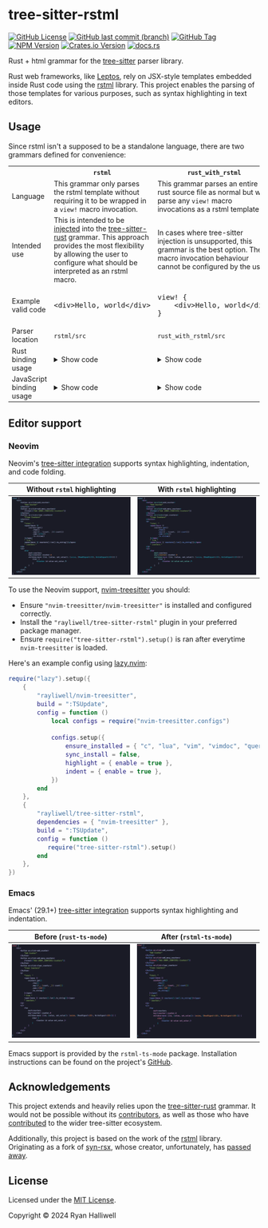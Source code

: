 # tree-sitter-rstml

[![GitHub License](https://img.shields.io/github/license/rayliwell/tree-sitter-rstml?color=purple)](https://github.com/rayliwell/tree-sitter-rstml/blob/main/LICENSE)
[![GitHub last commit (branch)](https://img.shields.io/github/last-commit/rayliwell/tree-sitter-rstml/main)](https://github.com/rayliwell/tree-sitter-rstml/commits/main/)
[![GitHub Tag](https://img.shields.io/github/v/tag/rayliwell/tree-sitter-rstml?label=version)](https://github.com/rayliwell/tree-sitter-rstml/tags)
[![NPM Version](https://img.shields.io/npm/v/tree-sitter-rstml?style=flat&logo=npm&color=blue)](https://www.npmjs.com/package/tree-sitter-rstml)
[![Crates.io Version](https://img.shields.io/crates/v/tree-sitter-rstml?logo=rust&color=blue)](https://crates.io/crates/tree-sitter-rstml)
[![docs.rs](https://img.shields.io/docsrs/tree-sitter-rust)](https://docs.rs/tree-sitter-rstml/latest/tree_sitter_rstml/)

Rust + html grammar for the [tree-sitter](https://github.com/tree-sitter/tree-sitter) parser library.

Rust web frameworks, like [Leptos](https://github.com/leptos-rs/leptos), rely on JSX-style templates embedded inside Rust code using the [rstml](https://github.com/rs-tml/rstml) library. This project enables the parsing of those templates for various purposes, such as syntax highlighting in text editors.

## Usage

Since rstml isn't a supposed to be a standalone language, there are two grammars defined for convenience:

<table>
    <tr>
       <th></th>
       <th><code>rstml</code></th>
       <th><code>rust_with_rstml</code></th>
    </tr>
    <tr>
        <td>Language</td>
        <td>This grammar only parses the rstml template without requiring it to be wrapped in a <code>view!</code> macro invocation.</td>
        <td>This grammar parses an entire rust source file as normal but will parse any <code>view!</code> macro invocations as a rstml template.</td>
    </tr>
    <tr>
        <td>Intended use</td>
        <td>This is intended to be <a href="https://tree-sitter.github.io/tree-sitter/syntax-highlighting#language-injection">injected</a> into the <a href="https://github.com/tree-sitter/tree-sitter-rust">tree-sitter-rust</a> grammar. This approach provides the most flexibility by allowing the user to configure what should be interpreted as an rstml macro.</td>
        <td>In cases where tree-sitter injection is unsupported, this grammar is the best option. The macro invocation behaviour cannot be configured by the user.</td>
    </tr>
    <tr>
        <td>Example valid code</td>
        <td>
            <pre lang="html">
&lt;div&gt;Hello, world&lt;/div&gt;</pre>
        </td>
        <td>
            <pre lang="rust">
view! {
    &lt;div&gt;Hello, world&lt;/div&gt;
}</pre>
        </td>
    </tr>
    <tr>
        <td>Parser location</td>
        <td><code>rstml/src</code></td>
        <td><code>rust_with_rstml/src</code></td>
    </tr>
    <tr>
        <td>Rust binding usage</td>
        <td>
<details><summary>Show code</summary>
<pre lang="rust">
let code = &quot;&lt;div&gt;Hello, world&lt;/div&gt;&quot;;
let mut parser = tree_sitter::Parser::new();
parser.set_language(tree_sitter_rstml::language_rstml()).expect(&quot;Error loading rstml grammar&quot;);
let tree = parser.parse(code, None).unwrap();
</pre>
</details>
        </td>
        <td>
<details><summary>Show code</summary>
<pre lang="rust">
let code = r#&quot;
    view! {
        &lt;div&gt;hello, world&lt;/div&gt;
    }
&quot;#;
let mut parser = tree_sitter::Parser::new();
parser.set_language(tree_sitter_rstml::language_rust_with_rstml()).expect(&quot;Error loading rust_with_rstml grammar&quot;);
let tree = parser.parse(code, None).unwrap();
</pre>
</details>
       </td>
    </tr>
    <tr>
        <td>JavaScript binding usage</td>
        <td>
<details><summary>Show code</summary>
<pre lang="js">
const Parser = require('tree-sitter')
const code = '&lt;div&gt;Hello, world&lt;/div&gt;'
const parser = new Parser()
parser.setLanguage(require('tree-sitter-rstml').rstml)
const tree = parser.parse(code)
</pre>
</details>
        </td>
        <td>
<details><summary>Show code</summary>
<pre lang="js">
const Parser = require('tree-sitter')
const code = `
    view! {
        &lt;div&gt;Hello, world&lt;/div&gt;
    }
`
const parser = new Parser()
parser.setLanguage(require('tree-sitter-rstml').rust_with_rstml)
const tree = parser.parse(code)
</pre>
</details>
       </td>
    </tr>
</table>

## Editor support

### Neovim

Neovim's [tree-sitter integration](https://neovim.io/doc/user/treesitter.html) supports syntax highlighting, indentation, and code folding.

| Without `rstml` highlighting                      | With `rstml` highlighting                       |
|---------------------------------------------------|-------------------------------------------------|
| ![before](/assets/neovim_before_highlighting.png) | ![after](/assets/neovim_after_highlighting.png) |

To use the Neovim support, [nvim-treesitter](https://github.com/nvim-treesitter/nvim-treesitter) you should:

- Ensure `"nvim-treesitter/nvim-treesitter"` is installed and configured correctly.
- Install the `"rayliwell/tree-sitter-rstml"` plugin in your preferred package manager.
- Ensure `require("tree-sitter-rstml").setup()` is ran after everytime `nvim-treesitter` is loaded.

Here's an example config using [lazy.nvim](https://github.com/folke/lazy.nvim):

```lua
require("lazy").setup({
    {
        "rayliwell/nvim-treesitter",
        build = ":TSUpdate",
        config = function ()
            local configs = require("nvim-treesitter.configs")

            configs.setup({
                ensure_installed = { "c", "lua", "vim", "vimdoc", "query", "rust" },
                sync_install = false,
                highlight = { enable = true },
                indent = { enable = true },
            })
        end
    },
    {
        "rayliwell/tree-sitter-rstml",
        dependencies = { "nvim-treesitter" },
        build = ":TSUpdate",
        config = function ()
    	   require("tree-sitter-rstml").setup()
        end
    },
})
```

### Emacs

Emacs' (29.1+) [tree-sitter integration](https://www.masteringemacs.org/article/how-to-get-started-tree-sitter) supports syntax highlighting and indentation.

| **Before (`rust-ts-mode`)**                      | **After (`rstml-ts-mode`)**                    |
|--------------------------------------------------|------------------------------------------------|
| ![before](/assets/emacs_before_highlighting.png) | ![after](/assets/emacs_after_highlighting.png) |

Emacs support is provided by the `rstml-ts-mode` package. Installation instructions can be found on the project's [GitHub](https://github.com/rayliwell/rstml-ts-mode).

## Acknowledgements

This project extends and heavily relies upon the [tree-sitter-rust](https://github.com/tree-sitter/tree-sitter-rust) grammar. It would not be possible without its [contributors](https://github.com/tree-sitter/tree-sitter-rust/graphs/contributors), as well as those who have [contributed](https://github.com/tree-sitter/tree-sitter/graphs/contributors) to the wider tree-sitter ecosystem.

Additionally, this project is based on the work of the [rstml](https://github.com/rs-tml/rstml) library. Originating as a fork of [syn-rsx](https://github.com/stoically/syn-rsx), whose creator, unfortunately, has [passed away](https://github.com/stoically/temporary-containers/issues/618).

## License

Licensed under the [MIT License](https://mit-license.org/).

Copyright © 2024 Ryan Halliwell
